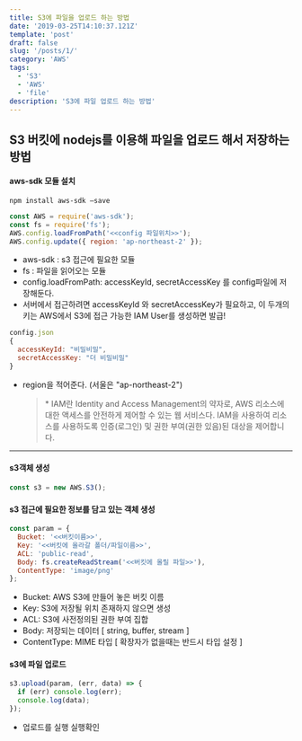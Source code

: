```yaml
---
title: S3에 파일을 업로드 하는 방법
date: '2019-03-25T14:10:37.121Z'
template: 'post'
draft: false
slug: '/posts/1/'
category: 'AWS'
tags:
  - 'S3'
  - 'AWS'
  - 'file'
description: 'S3에 파일 업로드 하는 방법'
---
```


<h2>S3 버킷에 nodejs를 이용해 파일을 업로드 해서 저장하는 방법</h2>

<h4>aws-sdk 모듈 설치</h4>

`npm install aws-sdk —save`

```javascript
const AWS = require('aws-sdk');
const fs = require('fs');
AWS.config.loadFromPath('<<config 파일위치>>');
AWS.config.update({ region: 'ap-northeast-2' });
```

- aws-sdk : s3 접근에 필요한 모듈
- fs : 파일을 읽어오는 모듈
- config.loadFromPath: accessKeyId, secretAccessKey 를 config파일에 저장해둔다.
- 서버에서 접근하려면 accessKeyId 와 secretAccessKey가 필요하고, 이 두개의 키는 AWS에서 S3에 접근 가능한 IAM User를 생성하면 발급!

```javascript
config.json
{
  accessKeyId: "비밀비밀",
  secretAccessKey: "더 비밀비밀"
}
```

- region을 적어준다. (서울은 "ap-northeast-2")
  > \* IAM란 Identity and Access Management의 약자로, AWS 리소스에 대한 액세스를 안전하게 제어할 수 있는 웹 서비스다. IAM을 사용하여 리소스를 사용하도록 인증(로그인) 및 권한 부여(권한 있음)된 대상을 제어합니다.

---

<h4>s3객체 생성</h4>

```javascript
const s3 = new AWS.S3();
```

<h4>s3 접근에 필요한 정보를 담고 있는 객체 생성</h4>

```javascript
const param = {
  Bucket: '<<버킷이름>>',
  Key: '<<버킷에 올라갈 폴더/파일이름>>',
  ACL: 'public-read',
  Body: fs.createReadStream('<<버킷에 올릴 파일>>'),
  ContentType: 'image/png'
};
```

- Bucket: AWS S3에 만들어 놓은 버킷 이름
- Key: S3에 저장될 위치 존재하지 않으면 생성
- ACL: S3에 사전정의된 권한 부여 집합
- Body: 저장되는 데이터 [ string, buffer, stream ]
- ContentType: MIME 타입 [ 확장자가 없을때는 반드시 타입 설정 ]

<h4>s3에 파일 업로드</h4>

```javascript
s3.upload(param, (err, data) => {
  if (err) console.log(err);
  console.log(data);
});
```

- 업로드를 실행 실행확인
